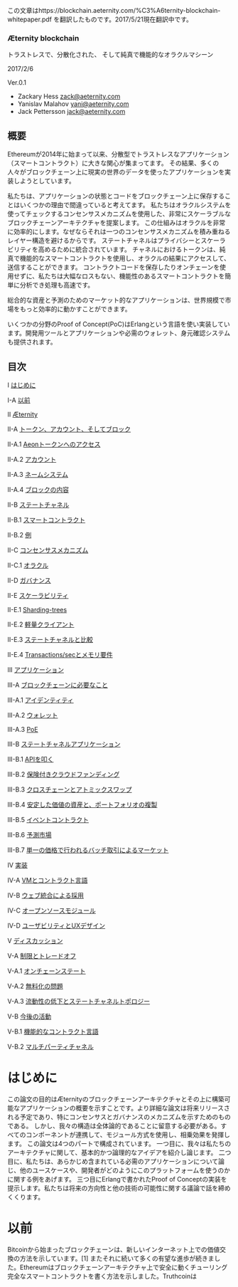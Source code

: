 この文章はhttps://blockchain.aeternity.com/%C3%A6ternity-blockchain-whitepaper.pdf を翻訳したものです。2017/5/21現在翻訳中です。
### Æternity blockchain
トラストレスで、分散化された、 そして純真で機能的なオラクルマシーン

2017/2/6

Ver.0.1

- Zackary Hess
zack@aeternity.com
- Yanislav Malahov
yani@aeternity.com
- Jack Pettersson
jack@aeternity.com

## 概要
Ethereumが2014年に始まって以来、分散型でトラストレスなアプリケーション（スマートコントラクト）に大きな関心が集まってます。
その結果、多くの人々がブロックチェーン上に現実の世界のデータを使ったアプリケーションを実装しようとしています。

私たちは、アプリケーションの状態とコードをブロックチェーン上に保存することはいくつかの理由で間違っていると考えてます。
私たちはオラクルシステムを使ってチェックするコンセンサスメカニズムを使用した、非常にスケーラブルなブロックチェーンアーキテクチャを提案します。
この仕組みはオラクルを非常に効率的にします。なぜならそれは一つのコンセンサスメカニズムを積み重ねるレイヤー構造を避けるからです。
ステートチャネルはプライバシーとスケーラビリティを高めるために統合されています。 チャネルにおけるトークンは、純真で機能的なスマートコントラクトを使用し、オラクルの結果にアクセスして、送信することができます。
コントラクトコードを保存したりオンチェーンを使用せずに、私たちは大幅なロスもない、機能性のあるスマートコントラクトを簡単に分析でき処理も高速です。

総合的な資産と予測のためのマーケット的なアプリケーションは、世界規模で市場をもっと効率的に動かすことができます。

いくつかの分野のProof of Concept(PoC)はErlangという言語を使い実装しています。開発用ツールとアプリケーションや必需のウォレット、身元確認システムも提供されます。


## 目次
I [はじめに](#はじめに) 

I-A [以前](#以前)

II [Æternity](#Æternity) 

II-A [トークン、アカウント、そしてブロック](#トークン、アカウント、そしてブロック)

II-A.1 [Aeonトークンへのアクセス](#Aeonトークンへのアクセス) 

II-A.2 [アカウント](#アカウント)

II-A.3 [ネームシステム](#ネームシステム)

II-A.4 [ブロックの内容](#ブロックの内容)

II-B [ステートチャネル](#ステートチャネル)

II-B.1 [スマートコントラクト](#スマートコントラクト)

II-B.2 [例](#例)

II-C [コンセンサスメカニズム](#コンセンサスメカニズム)

II-C.1 [オラクル](#オラクル)

II-D [ガバナンス](#ガバナンス)

II-E [スケーラビリティ](#スケーラビリティ)  

II-E.1 [Sharding-trees](#sharding-trees)

II-E.2 [軽量クライアント](#軽量クライアント)

II-E.3 [ステートチャネルと比較](#ステートチャネルと比較)

II-E.4 [Transactions/secとメモリ要件](#Transactions/secとメモリ要件) 

III [アプリケーション](#アプリケーション)

III-A [ブロックチェーンに必要なこと](#ブロックチェーンに必要なこと)

III-A.1 [アイデンティティ](#アイデンティティ)

III-A.2 [ウォレット](#ウォレット)

III-A.3 [PoE](#PoE)

III-B [ステートチャネルアプリケーション](#ステートチャネルアプリケーション)

III-B.1 [APIを叩く](#APIを叩く)

III-B.2 [保険付きクラウドファンディング](#保険付きクラウドファンディング)

III-B.3 [クロスチェーンとアトミックスワップ](#クロスチェーンとアトミックスワップ)
 
III-B.4 [安定した価値の資産と、ポートフォリオの複製](#安定した価値の資産と、ポートフォリオの複製)

III-B.5 [イベントコントラクト](#イベントコントラクト) 

III-B.6 [予測市場](#予測市場)

III-B.7 [単一の価格で行われるバッチ取引によるマーケット](#単一の価格で行われるバッチ取引によるマーケット) 
 
IV [実装](#実装) 

IV-A [VMとコントラクト言語](#VMとコントラクト言語)

IV-B [ウェブ統合による採用](#ウェブ統合による採用) 

IV-C [オープンソースモジュール](#オープンソースモジュール) 

IV-D [ユーザビリティとUXデザイン](#ユーザビリティとUXデザイン)

V [ディスカッション](#ディスカッション)
  
V-A [制限とトレードオフ](#制限とトレードオフ)

V-A.1 [オンチェーンステート](#オンチェーンステート)

V-A.2 [無料化の問題](#無料化の問題)

V-A.3 [流動性の低下とステートチャネルトポロジー](#流動性の低下とステートチャネルトポロジー)

V-B [今後の活動](#今後の活動)
 
V-B.1 [機能的なコントラクト言語](#機能的なコントラクト言語)

V-B.2 [マルチパーティチャネル](#マルチパーティチャネル)  

# はじめに

この論文の目的はÆternityのブロックチェーンアーキテクチャとその上に構築可能なアプリケーションの概要を示すことです。より詳細な論文は将来リリースされる予定であり、特にコンセンサスとガバナンスのメカニズムを示すためのものである。
しかし、我々の構造は全体論的であることに留意する必要がある。すべてのコンポーネントが連携して、モジュール方式を使用し、相乗効果を発揮します。
この論文は4つのパートで構成されています。
一つ目に、我々は私たちのアーキテクチャに関して、基本的かつ論理的なアイデアを紹介し論じます。
二つ目に、私たちは、あらかじめ含まれている必需のアプリケーションについて論じ、他のユースケースや、開発者がどのようにこのプラットフォームを使うのかに関する例をあげます。
三つ目にErlangで書かれたProof of Conceptの実装を提示します。私たちは将来の方向性と他の技術の可能性に関する議論で話を締めくくります。

# 以前
Bitcoinから始まったブロックチェーンは、新しいインターネット上での価値交換の方法を示しています。[1] またそれに続いて多くの有望な進歩が続きました。Ethereumはブロックチェーンアーキテクチャ上で安全に動くチューリング完全なスマートコントラクトを書く方法を示しました。Truthcoinは

